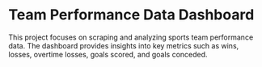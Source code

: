 # Team Performance Data Dashboard

This project focuses on scraping and analyzing sports team performance data. The dashboard provides insights into key metrics such as wins, losses, overtime losses, goals scored, and goals conceded.

